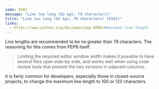 ```yaml
---
code: E501
message: "Line too long (82 &gt; 79 characters)"
title: "Line too long (82 &gt; 79 characters) (E501)"
links:
  - https://www.python.org/dev/peps/pep-0008/#maximum-line-length
---
```


Line lengths are recommended to be no greater than 79 characters. The reasoning for this comes from PEP8 itself:

> Limiting the required editor window width makes it possible to have several files open side-by-side, and works well when using code review tools that present the two versions in adjacent columns.

It is fairly common for developers, especially those in closed-source projects, to change the maximum line length to 100 or 120 characters.
